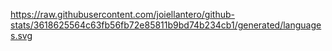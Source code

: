 https://raw.githubusercontent.com/joiellantero/github-stats/3618625564c63fb56fb72e85811b9bd74b234cb1/generated/languages.svg
